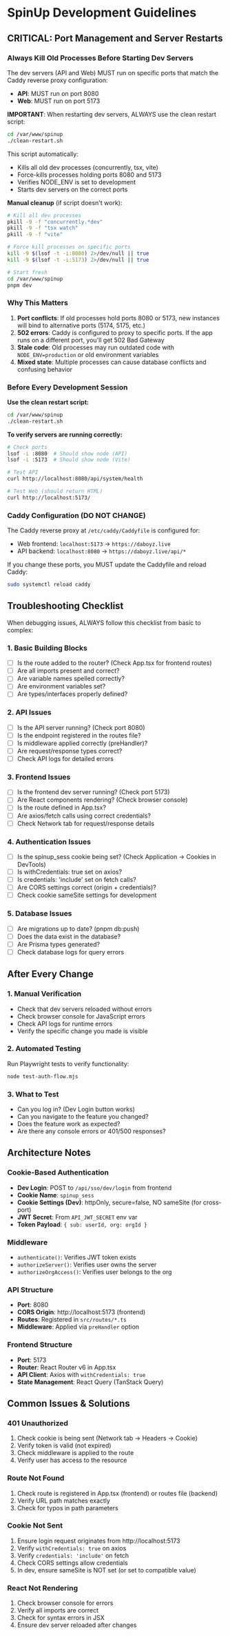 # SpinUp Development Guidelines

## CRITICAL: Port Management and Server Restarts

### Always Kill Old Processes Before Starting Dev Servers

The dev servers (API and Web) MUST run on specific ports that match the Caddy reverse proxy configuration:
- **API**: MUST run on port 8080
- **Web**: MUST run on port 5173

**IMPORTANT**: When restarting dev servers, ALWAYS use the clean restart script:

```bash
cd /var/www/spinup
./clean-restart.sh
```

This script automatically:
- Kills all old dev processes (concurrently, tsx, vite)
- Force-kills processes holding ports 8080 and 5173
- Verifies NODE_ENV is set to development
- Starts dev servers on the correct ports

**Manual cleanup** (if script doesn't work):
```bash
# Kill all dev processes
pkill -9 -f "concurrently.*dev"
pkill -9 -f "tsx watch"
pkill -9 -f "vite"

# Force kill processes on specific ports
kill -9 $(lsof -t -i:8080) 2>/dev/null || true
kill -9 $(lsof -t -i:5173) 2>/dev/null || true

# Start fresh
cd /var/www/spinup
pnpm dev
```

### Why This Matters

1. **Port conflicts**: If old processes hold ports 8080 or 5173, new instances will bind to alternative ports (5174, 5175, etc.)
2. **502 errors**: Caddy is configured to proxy to specific ports. If the app runs on a different port, you'll get 502 Bad Gateway
3. **Stale code**: Old processes may run outdated code with `NODE_ENV=production` or old environment variables
4. **Mixed state**: Multiple processes can cause database conflicts and confusing behavior

### Before Every Development Session

**Use the clean restart script:**
```bash
cd /var/www/spinup
./clean-restart.sh
```

**To verify servers are running correctly:**
```bash
# Check ports
lsof -i :8080  # Should show node (API)
lsof -i :5173  # Should show node (Vite)

# Test API
curl http://localhost:8080/api/system/health

# Test Web (should return HTML)
curl http://localhost:5173/
```

### Caddy Configuration (DO NOT CHANGE)

The Caddy reverse proxy at `/etc/caddy/Caddyfile` is configured for:
- Web frontend: `localhost:5173` → `https://daboyz.live`
- API backend: `localhost:8080` → `https://daboyz.live/api/*`

If you change these ports, you MUST update the Caddyfile and reload Caddy:
```bash
sudo systemctl reload caddy
```

## Troubleshooting Checklist

When debugging issues, ALWAYS follow this checklist from basic to complex:

### 1. **Basic Building Blocks**
- [ ] Is the route added to the router? (Check App.tsx for frontend routes)
- [ ] Are all imports present and correct?
- [ ] Are variable names spelled correctly?
- [ ] Are environment variables set?
- [ ] Are types/interfaces properly defined?

### 2. **API Issues**
- [ ] Is the API server running? (Check port 8080)
- [ ] Is the endpoint registered in the routes file?
- [ ] Is middleware applied correctly (preHandler)?
- [ ] Are request/response types correct?
- [ ] Check API logs for detailed errors

### 3. **Frontend Issues**
- [ ] Is the frontend dev server running? (Check port 5173)
- [ ] Are React components rendering? (Check browser console)
- [ ] Is the route defined in App.tsx?
- [ ] Are axios/fetch calls using correct credentials?
- [ ] Check Network tab for request/response details

### 4. **Authentication Issues**
- [ ] Is the spinup_sess cookie being set? (Check Application → Cookies in DevTools)
- [ ] Is withCredentials: true set on axios?
- [ ] Is credentials: 'include' set on fetch calls?
- [ ] Are CORS settings correct (origin + credentials)?
- [ ] Check cookie sameSite settings for development

### 5. **Database Issues**
- [ ] Are migrations up to date? (pnpm db:push)
- [ ] Does the data exist in the database?
- [ ] Are Prisma types generated?
- [ ] Check database logs for query errors

## After Every Change

### 1. **Manual Verification**
- Check that dev servers reloaded without errors
- Check browser console for JavaScript errors
- Check API logs for runtime errors
- Verify the specific change you made is visible

### 2. **Automated Testing**
Run Playwright tests to verify functionality:
```bash
node test-auth-flow.mjs
```

### 3. **What to Test**
- Can you log in? (Dev Login button works)
- Can you navigate to the feature you changed?
- Does the feature work as expected?
- Are there any console errors or 401/500 responses?

## Architecture Notes

### Cookie-Based Authentication
- **Dev Login**: POST to `/api/sso/dev/login` from frontend
- **Cookie Name**: `spinup_sess`
- **Cookie Settings (Dev)**: httpOnly, secure=false, NO sameSite (for cross-port)
- **JWT Secret**: From `API_JWT_SECRET` env var
- **Token Payload**: `{ sub: userId, org: orgId }`

### Middleware
- `authenticate()`: Verifies JWT token exists
- `authorizeServer()`: Verifies user owns the server
- `authorizeOrgAccess()`: Verifies user belongs to the org

### API Structure
- **Port**: 8080
- **CORS Origin**: http://localhost:5173 (frontend)
- **Routes**: Registered in `src/routes/*.ts`
- **Middleware**: Applied via `preHandler` option

### Frontend Structure
- **Port**: 5173
- **Router**: React Router v6 in App.tsx
- **API Client**: Axios with `withCredentials: true`
- **State Management**: React Query (TanStack Query)

## Common Issues & Solutions

### 401 Unauthorized
1. Check cookie is being sent (Network tab → Headers → Cookie)
2. Verify token is valid (not expired)
3. Check middleware is applied to the route
4. Verify user has access to the resource

### Route Not Found
1. Check route is registered in App.tsx (frontend) or routes file (backend)
2. Verify URL path matches exactly
3. Check for typos in path parameters

### Cookie Not Sent
1. Ensure login request originates from http://localhost:5173
2. Verify `withCredentials: true` on axios
3. Verify `credentials: 'include'` on fetch
4. Check CORS settings allow credentials
5. In dev, ensure sameSite is NOT set (or set to compatible value)

### React Not Rendering
1. Check browser console for errors
2. Verify all imports are correct
3. Check for syntax errors in JSX
4. Ensure dev server reloaded after changes

